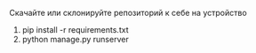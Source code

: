 Скачайте или склонируйте репозиторий к себе на устройство

1.  pip install -r requirements.txt
2.  python manage.py runserver
